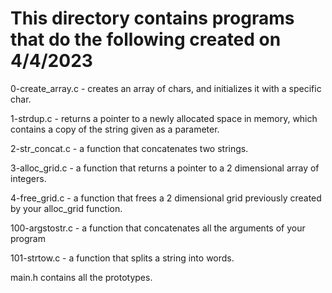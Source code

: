 # This directory contains programs that do the following created on 4/4/2023

0-create_array.c - creates an array of chars, and initializes it with a specific char.

1-strdup.c -  returns a pointer to a newly allocated space in memory, which contains a copy of the string given as a parameter.

2-str_concat.c - a function that concatenates two strings.

3-alloc_grid.c - a function that returns a pointer to a 2 dimensional array of integers.

4-free_grid.c -  a function that frees a 2 dimensional grid previously created by your alloc_grid function.

100-argstostr.c - a function that concatenates all the arguments of your program

101-strtow.c - a function that splits a string into words.

main.h  contains all the prototypes.
